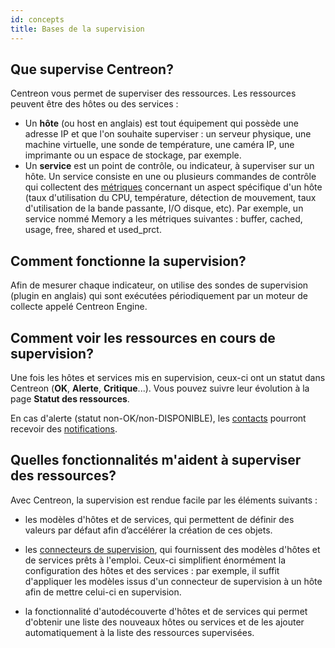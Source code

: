 ```yaml
---
id: concepts
title: Bases de la supervision
---
```


## Que supervise Centreon?

Centreon vous permet de superviser des ressources. Les ressources peuvent être des hôtes ou des services :

* Un **hôte** (ou host en anglais) est tout équipement qui possède une adresse IP et que l'on souhaite superviser : un serveur physique, une machine virtuelle, une sonde de température, une caméra IP, une imprimante ou un espace de stockage, par exemple.
* Un **service** est un point de contrôle, ou indicateur, à superviser sur un hôte. Un service consiste en une ou plusieurs commandes de contrôle qui collectent des [métriques](../monitoring/metrics.md) concernant un aspect spécifique d'un hôte (taux d'utilisation du CPU, température, détection de mouvement, taux d'utilisation de la bande passante, I/O disque, etc). Par exemple, un service nommé Memory a les métriques suivantes : buffer, cached, usage, free, shared et used_prct.

## Comment fonctionne la supervision?

Afin de mesurer chaque indicateur, on utilise des sondes de supervision (plugin en anglais) qui sont exécutées périodiquement par un moteur de collecte appelé Centreon Engine.

## Comment voir les ressources en cours de supervision?

Une fois les hôtes et services mis en supervision, ceux-ci ont un statut dans Centreon (**OK**, **Alerte**, **Critique**...). Vous pouvez suivre leur évolution à la page **Statut des ressources**.

En cas d'alerte (statut non-OK/non-DISPONIBLE), les [contacts](../users/users.md) pourront recevoir des [notifications](../alerts-notifications/notif-configuration.md).

## Quelles fonctionnalités m'aident à superviser des ressources?

Avec Centreon, la supervision est rendue facile par les éléments suivants :

* les modèles d'hôtes et de services, qui permettent de définir des valeurs par défaut afin d’accélérer la création de ces objets.

* les [connecteurs de supervision](../monitoring/pluginpacks.md), qui fournissent des modèles d'hôtes et de services prêts à l'emploi. Ceux-ci simplifient énormément la configuration des hôtes et des services : par exemple, il suffit d'appliquer les modèles issus d'un connecteur de supervision à un hôte afin de mettre celui-ci en supervision.

* la fonctionnalité d'autodécouverte d'hôtes et de services qui permet d'obtenir une liste des nouveaux hôtes ou services et de les ajouter automatiquement à la liste des ressources supervisées.
